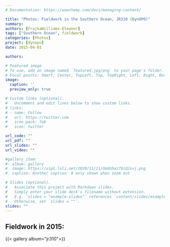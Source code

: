 ```yaml
---
# Documentation: https://wowchemy.com/docs/managing-content/

title: "Photos: Fieldwork in the Southern Ocean, JR310 (DynOPO)"
summary: 
authors: [FrajkaWilliams-Eleanor]
tags: ["Southern Ocean", fieldwork]
categories: [Photos]
project: [dynopo]
date: 2015-04-01

authors:

# Featured image
# To use, add an image named `featured.jpg/png` to your page's folder.
# Focal points: Smart, Center, TopLeft, Top, TopRight, Left, Right, BottomLeft, Bottom, BottomRight.
image: 
  caption: ''
  preview_only: true

# Custom links (optional).
#   Uncomment and edit lines below to show custom links.
# links:
# - name: Follow
#   url: https://twitter.com
#   icon_pack: fab
#   icon: twitter

url_code: ""
url_pdf: ""
url_slides: ""
url_video: ""

#gallery_item:
#- album: gallery
#  image: https://vip1.loli.net/2020/11/11/OmVGhaz79iQJsvj.png
#  caption: Another caption  # only shown when zoom out      

# Slides (optional).
#   Associate this project with Markdown slides.
#   Simply enter your slide deck's filename without extension.
#   E.g. `slides = "example-slides"` references `content/slides/example-slides.md`.
#   Otherwise, set `slides = ""`.
slides: ""
---
```


## Fieldwork in 2015:

{{< gallery album="jr310">}}